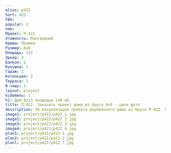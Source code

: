 ```yaml
---
alias: p422
Sort: 422
FBX: 
popular: 1
new: 
Проект: П-422
Этажность: Мансардный
Крыша: Прямая
Размер: 6х8
Площадь: 132
Эркер: 2
Балкон: 2
Кукушка: 1
Гараж: 2
Котельная: 2
Терраса: 1
В чашу: 2
layout: project
hidemenu: 1
h1: Дом 8х13 площадью 148 м2
title: П-422. Заказать проект дома из бруса 6х8 - цена фото
description: 3d визуализация проекта деревянного дома из бруса П-422. Площадь 132 м2, размер 6х8. Вы можете внести любые изменения в проект.
image1: project/p422/p422_1.jpg
image2: project/p422/p422_2.jpg
image3: project/p422/p422_3.jpg
image4: project/p422/p422_4.jpg
plan1: project/p422/p422-1.jpg
plan2: project/p422/p422-2.jpg
planl: project/p422/p422-f.jpg
---
```

